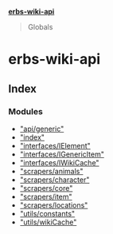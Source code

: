 **[erbs-wiki-api](README.md)**

> Globals

# erbs-wiki-api

## Index

### Modules

* ["api/generic"](modules/_api_generic_.md)
* ["index"](modules/_index_.md)
* ["interfaces/IElement"](modules/_interfaces_ielement_.md)
* ["interfaces/IGenericItem"](modules/_interfaces_igenericitem_.md)
* ["interfaces/IWikiCache"](modules/_interfaces_iwikicache_.md)
* ["scrapers/animals"](modules/_scrapers_animals_.md)
* ["scrapers/character"](modules/_scrapers_character_.md)
* ["scrapers/core"](modules/_scrapers_core_.md)
* ["scrapers/item"](modules/_scrapers_item_.md)
* ["scrapers/locations"](modules/_scrapers_locations_.md)
* ["utils/constants"](modules/_utils_constants_.md)
* ["utils/wikiCache"](modules/_utils_wikicache_.md)

